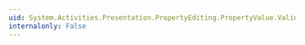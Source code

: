 ```yaml
---
uid: System.Activities.Presentation.PropertyEditing.PropertyValue.ValidateValue(System.Object)
internalonly: False
---
```


